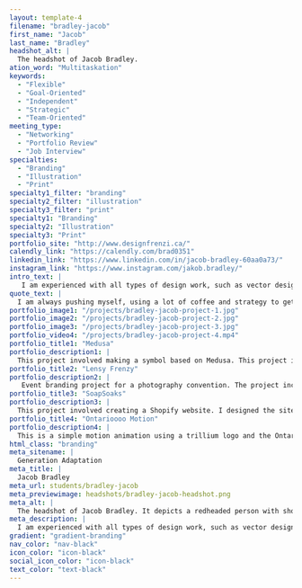 ```yaml
---
layout: template-4
filename: "bradley-jacob"
first_name: "Jacob"
last_name: "Bradley"
headshot_alt: |
  The headshot of Jacob Bradley.
ation_word: "Multitaskation"
keywords:
  - "Flexible"
  - "Goal-Oriented"
  - "Independent"
  - "Strategic"
  - "Team-Oriented"
meeting_type:
  - "Networking"
  - "Portfolio Review"
  - "Job Interview"
specialties:
  - "Branding"
  - "Illustration"
  - "Print"
specialty1_filter: "branding"
specialty2_filter: "illustration"
specialty3_filter: "print"
specialty1: "Branding"
specialty2: "Illustration"
specialty3: "Print"
portfolio_site: "http://www.designfrenzi.ca/"
calendly_link: "https://calendly.com/brad0351"
linkedin_link: "https://www.linkedin.com/in/jacob-bradley-60aa0a73/"
instagram_link: "https://www.instagram.com/jakob.bradley/"
intro_text: |
   I am experienced with all types of design work, such as vector design, typography, web design, Photoshop, and animation.  I love to constantly learn, always upgrading my skills through web tutorials and creative workshops. I have a passion for design work and look forward to any challenge.
quote_text: |
  I am always pushing myself, using a lot of coffee and strategy to get the job done.
portfolio_image1: "/projects/bradley-jacob-project-1.jpg"
portfolio_image2: "/projects/bradley-jacob-project-2.jpg"
portfolio_image3: "/projects/bradley-jacob-project-3.jpg"
portfolio_video4: "/projects/bradley-jacob-project-4.mp4"
portfolio_title1: "Medusa"
portfolio_description1: |
  This project involved making a symbol based on Medusa. This project involved mind mapping, lots of sketch ideas, and different colour combinations in order to find the perfect symbol. The end result is a stern looking Medusa in black and green.
portfolio_title2: "Lensy Frenzy"
portfolio_description2: |
   Event branding project for a photography convention. The project included designing a logo, posters, flyer's, a feather banner, email invitations, and a Internet ad.
portfolio_title3: "SoapSoaks"
portfolio_description3: |
  This project involved creating a Shopify website. I designed the site and formatted all photos to fit the same size. I also edited Shopify's Liquid code to use a custom font for the website.
portfolio_title4: "Ontarioooo Motion"
portfolio_description4: |
  This is a simple motion animation using a trillium logo and the Ontario song.
html_class: "branding"
meta_sitename: |
  Generation Adaptation
meta_title: |
  Jacob Bradley
meta_url: students/bradley-jacob
meta_previewimage: headshots/bradley-jacob-headshot.png
meta_alt: |
  The headshot of Jacob Bradley. It depicts a redheaded person with short hair and a beard smiling brightly at the camera.
meta_description: |
  I am experienced with all types of design work, such as vector design, typography, web design, Photoshop, and animation.  I love to constantly learn, always upgrading my skills through web tutorials and creative workshops. I have a passion for design work and look forward to any challenge.
gradient: "gradient-branding"
nav_color: "nav-black"
icon_color: "icon-black"
social_icon_color: "icon-black"
text_color: "text-black"
---
```

